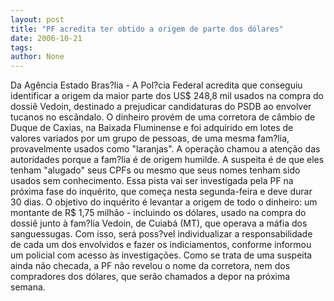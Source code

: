 ```yaml
---
layout: post
title: "PF acredita ter obtido a origem de parte dos dólares"
date: 2006-10-21
tags: 
author: None
---
```

Da Agência Estado
Bras?lia - A Pol?cia Federal acredita que conseguiu identificar a origem da maior parte dos US$ 248,8 mil usados na compra do dossiê Vedoin, destinado a prejudicar candidaturas do PSDB ao envolver tucanos no escândalo. 
O dinheiro provém de uma corretora de câmbio de Duque de Caxias, na Baixada Fluminense e foi adquirido em lotes de valores variados por um grupo de pessoas, de uma mesma fam?lia, provavelmente usados como \"laranjas\". A operação chamou a atenção das autoridades porque a fam?lia é de origem humilde.
A suspeita é de que eles tenham \"alugado\" seus CPFs ou mesmo que seus nomes tenham sido usados sem conhecimento. Essa pista vai ser investigada pela PF na próxima fase do inquérito, que começa nesta segunda-feira e deve durar 30 dias.
O objetivo do inquérito é levantar a origem de todo o dinheiro: um montante de R$ 1,75 milhão - incluindo os dólares, usado na compra do dossiê junto à fam?lia Vedoin, de Cuiabá (MT), que operava a máfia dos sanguessugas. 
Com isso, será poss?vel individualizar a responsabilidade de cada um dos envolvidos e fazer os indiciamentos, conforme informou um policial com acesso às investigações.
Como se trata de uma suspeita ainda não checada, a PF não revelou o nome da corretora, nem dos compradores dos dólares, que serão chamados a depor na próxima semana. 